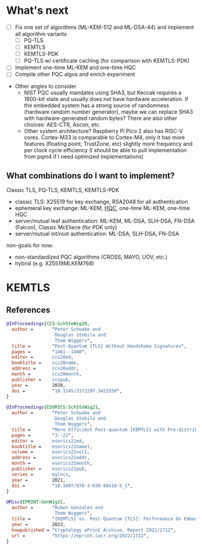 # What's next
- [ ] Fix one set of algorithms (ML-KEM-512 and ML-DSA-44) and implement all algorithm variants
    - [ ] PQ-TLS
    - [ ] KEMTLS
    - [ ] KEMTLS-PDK
    - [ ] PQ-TLS w/ certificate caching (for comparison with KEMTLS-PDK)
- [ ] Implement one-time ML-KEM and one-time HQC
- [ ] Compile other PQC algos and enrich experiment
- Other angles to consider
    - NIST PQC usually mandates using SHA3, but Keccak requires a 1600-bit state and usually does not have hardware acceleration. If the embedded system has a strong source of randomness (hardware random number generator), maybe we can replace SHA3 with hardware-generated random bytes? There are also other choices: AES-CTR, Ascon, etc.
    - Other system architecture? Raspberry Pi Pico 2 also has RISC-V cores. Cortex-M33 is comparable to Cortex-M4, only it has more features (floating point, TrustZone, etc) slightly more frequency and per clock cycle efficiency (I should be able to pull implementation from pqm4 if I need optimized implementations)

## What combinations do I want to implement?
Classic TLS, PQ-TLS, KEMTLS, KEMTLS-PDK
- classic TLS: X25519 for key exchange, RSA2048 for all authentication
- ephemeral key exchange: ML-KEM, [HQC](https://csrc.nist.gov/pubs/ir/8545/final), one-time ML-KEM, one-time HQC
- server/mutual leaf authentication: ML-KEM, ML-DSA, SLH-DSA, FN-DSA (Falcon), Classic McEliece (for PDK only)
- server/mutual int/root authentication: ML-DSA, SLH-DSA, FN-DSA

non-goals for now:
- non-standardized PQC algorithms (CROSS, MAYO, UOV, etc.)
- hybrid (e.g. X25519MLKEM768)

# KEMTLS

## References

```bibtex
@InProceedings{CCS:SchSteWig20,
  author =       "Peter Schwabe and
                  Douglas Stebila and
                  Thom Wiggers",
  title =        "Post-Quantum {TLS} Without Handshake Signatures",
  pages =        "1461--1480",
  editor =       ccs20ed,
  booktitle =    ccs20name,
  address =      ccs20addr,
  month =        ccs20month,
  publisher =    ccspub,
  year =         2020,
  doi =          "10.1145/3372297.3423350",
}

@InProceedings{ESORICS:SchSteWig21,
  author =       "Peter Schwabe and
                  Douglas Stebila and
                  Thom Wiggers",
  title =        "More Efficient Post-quantum {KEMTLS} with Pre-distributed Public Keys",
  pages =        "3--22",
  editor =       esorics21ed,
  booktitle =    esorics21name1,
  volume =       esorics21vol1,
  address =      esorics21addr,
  month =        esorics21month,
  publisher =    esorics21pub,
  series =       mylncs,
  year =         2021,
  doi =          "10.1007/978-3-030-88418-5_1",
}

@Misc{EPRINT:GonWig22,
  author =       "Ruben Gonzalez and
                  Thom Wiggers",
  title =        "{KEMTLS} vs. Post-Quantum {TLS}: Performance On Embedded Systems",
  year =         2022,
  howpublished = "Cryptology ePrint Archive, Report 2022/1712",
  url =          "https://eprint.iacr.org/2022/1712",
}
```
